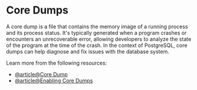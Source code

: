 # Core Dumps

A core dump is a file that contains the memory image of a running process and its process status. It's typically generated when a program crashes or encounters an unrecoverable error, allowing developers to analyze the state of the program at the time of the crash. In the context of PostgreSQL, core dumps can help diagnose and fix issues with the database system.

Learn more from the following resources:

- [@article@Core Dump](https://wiki.archlinux.org/title/Core_dump)
- [@article@Enabling Core Dumps](https://wiki.postgresql.org/wiki/Getting_a_stack_trace_of_a_running_PostgreSQL_backend_on_Linux/BSD#Enabling_core_dumps)